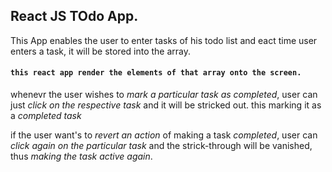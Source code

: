 ## React JS TOdo App.

This App enables the user to enter tasks of his todo list and eact time user enters a task, it will be stored into the array.
#### `this react app render the elements of that array onto the screen.`

whenevr the user wishes to *_mark a particular task as completed_*, user can just *_click on the respective task_* and it will be stricked out. this marking it as a  *_completed task_* 

if the user want's to *_revert an action_* of making a task *_completed_*, user can *_click again on the particular task_* and the strick-through will be vanished, thus *_making the task active again_*.

